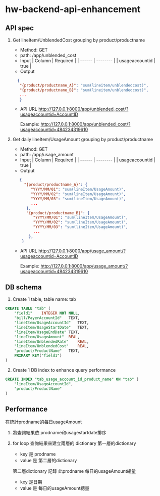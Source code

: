 # hw-backend-api-enhancement

## API spec
1. Get lineItem/UnblendedCost grouping by product/productname
   - Method:  GET
   - path:  /app/unblended_cost
   - Input
     | Column | Required |
     | ------ | -------- |
     | usageaccountid | true |
    - Output 
     
     ```JSON
       {
        "{product/productname_A}": "sum(lineitem/unblendedcost)",
        "{product/productname_B}": "sum(lineitem/unblendedcost)",
        ...
        }
      ```

   - API URL
      http://127.0.0.1:8000/app/unblended_cost/?usageaccountid=AccountID
      
      Example:
      http://127.0.0.1:8000/app/unblended_cost/?usageaccountid=484234319610

2. Get daily lineItem/UsageAmount grouping by product/productname
   - Method: GET
   - path:  /app/usage_amount
   - Input
     | Column | Required |
     | ------ | -------- |
     | usageaccountid | true |
    - Output
    ```JSON
       {
         "{product/productname_A}": {
            "YYYY/MM/01": "sum(lineItem/UsageAmount)",
            "YYYY/MM/02": "sum(lineItem/UsageAmount)",
            "YYYY/MM/03": "sum(lineItem/UsageAmount)",
            ...
          },
          "{product/productname_B}": {
             "YYYY/MM/01": "sum(lineItem/UsageAmount)",
             "YYYY/MM/02": "sum(lineItem/UsageAmount)",
             "YYYY/MM/03": "sum(lineItem/UsageAmount)",
             ...
           },
        }
      ```
      
    - API URL
      http://127.0.0.1:8000/app/usage_amount/?usageaccountid=AccountID
      
      Example:
      http://127.0.0.1:8000/app/usage_amount/?usageaccountid=484234319610

## DB schema
1. Create 1 table, table name: tab
```sql
CREATE TABLE "tab" (
	"field1"	INTEGER NOT NULL,
	"bill/PayerAccountId"	TEXT,
	"lineItem/UsageAccountId"	TEXT,
	"lineItem/UsageStartDate"	TEXT,
	"lineItem/UsageEndDate"	TEXT,
	"lineItem/UsageAmount"	REAL,
	"lineItem/UnblendedRate"	REAL,
	"lineItem/UnblendedCost"	REAL,
	"product/ProductName"	TEXT,
	PRIMARY KEY("field1")
)
```
2. Create 1 DB index to enhance query performance
```sql
CREATE INDEX "tab_usage_account_id_product_name" ON "tab" (
	"lineItem/UsageAccountId",
	"product/ProductName"
)
```
## Performance
在統計prodname的每日usageAmount
1. 將查詢結果依 prodname和usagestartdate排序
2. for loop 查詢結果來建立兩層的 dictionary
	第一層的dictionary 
	- key 是 prodname
	- value 是 第二層的dictionary
	
	第二層dictionary 記錄 此prodname 每日的usageAmount總量
	- key 是日期
	- value 是 每日的usageAmount總量
